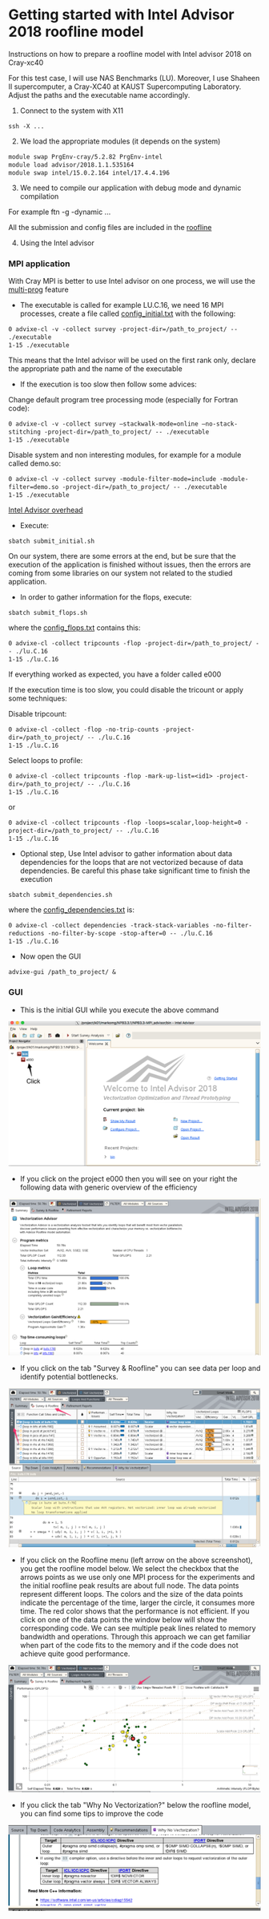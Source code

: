 # Getting started with Intel Advisor 2018 roofline model

Instructions on how to prepare a roofline model with Intel advisor 2018 on Cray-xc40

For this test case, I will use NAS Benchmarks (LU). Moreover, I use Shaheen II supercomputer, a Cray-XC40 at KAUST Supercomputing Laboratory. Adjust the paths and the executable name accordingly.

1. Connect to the system with X11

```
ssh -X ...
```

2. We load the appropriate modules (it depends on the system) 

```
module swap PrgEnv-cray/5.2.82 PrgEnv-intel
module load advisor/2018.1.1.535164 
module swap intel/15.0.2.164 intel/17.4.4.196
```
3. We need to compile our application with debug mode and dynamic compilation

For example 
ftn -g -dynamic ...

All the submission and config files are included in the [roofline](https://github.com/gmarkomanolis/roofline)

4. Using the Intel advisor

### MPI application

With Cray MPI is better to use Intel advisor on one process, we will use the [multi-prog](https://slurm.schedmd.com/srun.html) feature

* The executable is called for example LU.C.16, we need 16 MPI processes, create a file called [config_initial.txt](https://github.com/gmarkomanolis/roofline/blob/master/config_initial.txt) with the following:

```
0 advixe-cl -v -collect survey -project-dir=/path_to_project/ -- ./executable
1-15 ./executable
```
This means that the Intel advisor will be used on the first rank only, declare the appropriate path and the name of the executable

 * If the execution is too slow then follow some advices:

Change default program tree processing mode (especially for Fortran code):
```
0 advixe-cl -v -collect survey –stackwalk-mode=online –no-stack-stitching -project-dir=/path_to_project/ -- ./executable
1-15 ./executable
```

Disable system and non interesting modules, for example for a module called demo.so:
```
0 advixe-cl -v -collect survey -module-filter-mode=include -module-filter=demo.so -project-dir=/path_to_project/ -- ./executable
1-15 ./executable
```
[Intel Advisor overhead](https://software.intel.com/en-us/articles/managing-overhead-of-intel-advisor-analyses)

* Execute:
 
```
sbatch submit_initial.sh
```
On our system, there are some errors at the end, but be sure that the execution of the application is finished without issues, then the errors are coming from some libraries on our system not related to the studied application.

* In order to gather information for the flops, execute:

```
sbatch submit_flops.sh
```

where the [config_flops.txt](https://github.com/gmarkomanolis/roofline/blob/master/config_flops.txt) contains this:

```
0 advixe-cl -collect tripcounts -flop -project-dir=/path_to_project/ -- ./lu.C.16
1-15 ./lu.C.16
```
If everything worked as expected, you have a folder called e000

If the execution time is too slow, you could disable the tricount or apply some techniques:

Disable tripcount:
```
0 advixe-cl -collect -flop -no-trip-counts -project-dir=/path_to_project/ -- ./lu.C.16
1-15 ./lu.C.16
```

Select loops to profile:
```
0 advixe-cl -collect tripcounts -flop -mark-up-list=<id1> -project-dir=/path_to_project/ -- ./lu.C.16
1-15 ./lu.C.16
```
or
```
0 advixe-cl -collect tripcounts -flop -loops=scalar,loop-height=0 -project-dir=/path_to_project/ -- ./lu.C.16
1-15 ./lu.C.16
```



* Optional step, Use Intel advisor to gather information about data dependencies for the loops that are not vectorized because of data dependencies. Be careful this phase take significant time to finish the execution
```
sbatch submit_dependencies.sh
```
where the [config_dependencies.txt](https://github.com/gmarkomanolis/roofline/blob/master/config_dependencies.txt) is:

```
0 advixe-cl -collect dependencies -track-stack-variables -no-filter-reductions -no-filter-by-scope -stop-after=0 -- ./lu.C.16
1-15 ./lu.C.16
```

* Now open the GUI
```
advixe-gui /path_to_project/ &
```

### GUI

* This is the initial GUI while you execute the above command

![alt text](/tutorial/roofline_initial.png)

* If you click on the project e000 then you will see on your right the following data with generic overview of the efficiency

![alt text](/tutorial/summary.png)

* If you click on the tab "Survey & Roofline" you can see data per loop and identify potential bottlenecks.

![alt text](/tutorial/survey_roofline.png)

* If you click on the Roofline menu (left arrow on the above screenshot), you get the roofline model below. We select the checkbox that the arrows points as we use only one MPI process for the experiments and the initial roofline peak results are about full node. The data points represent different loops. The colors and the size of the data points indicate the percentage of the time, larger the circle, it consumes more time. The red color shows that the performance is not efficient. If you click on one of the data points the window below will show the corresponding code. We can see multiple peak lines related to memory bandwidth and operations. Through this approach we can get familiar when part of the code fits to the memory and if the code does not achieve quite good performance.

![alt text](/tutorial/roofline_model.png)

* If you click the tab "Why No Vectorization?" below the roofline model, you can find some tips to improve the code

![alt text](/tutorial/recommendations.png)

